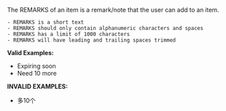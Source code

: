 <!-- markdownlint-disable-file first-line-h1 -->
The REMARKS of an item is a remark/note that the user can add to an item.

```info
- REMARKS is a short text
- REMARKS should only contain alphanumeric characters and spaces
- REMARKS has a limit of 1000 characters
- REMARKS will have leading and trailing spaces trimmed
```

**Valid Examples:**

* Expiring soon
* Need 10 more

**INVALID EXAMPLES:**

* 多10个
